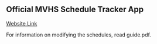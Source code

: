## Official MVHS Schedule Tracker App
[Website Link](https://csmvhs.github.io/MVHS_Schedule_Tracker/)

For information on modifying the schedules, read guide.pdf.
